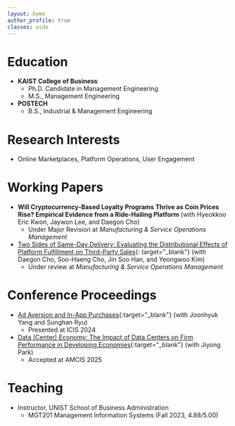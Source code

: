 ```yaml
---
layout: home
author_profile: true
classes: wide
---
```

# Education
* **KAIST College of Business**
  - Ph.D. Candidate in Management Engineering
  - M.S., Management Engineering
* **POSTECH**
  - B.S., Industrial & Management Engineering

# Research Interests
* Online Marketplaces, Platform Operations, User Engagement

# Working Papers
* **Will Cryptocurrency-Based Loyalty Programs Thrive as Coin Prices Rise? Empirical Evidence from a Ride-Hailing Platform** (with Hyeokkoo Eric Kwon, Jaywon Lee, and Daegon Cho)
  - Under Major Revision at _Manufacturing & Service Operations Management_
* [Two Sides of Same-Day Delivery: Evaluating the Distributional Effects of Platform Fulfillment on Third-Party Sales](https://papers.ssrn.com/abstract=4854395){: target="_blank"} (with Daegon Cho, Soo-Haeng Cho, Jin Soo Han, and Yeongwoo Kim)
  - Under review at _Manufacturing & Service Operations Management_

# Conference Proceedings
* [Ad Aversion and In-App Purchases](https://aisel.aisnet.org/icis2024/user_behav/user_behav/25/){:target="_blank"} (with Joonhyuk Yang and Sunghan Ryu)
  - Presented at ICIS 2024
* [Data (Center) Economy: The Impact of Data Centers on Firm Performance in Developing Economies](https://aisel.aisnet.org/amcis2025/ict_global/ict_global/5){:target="_blank"} (with Jiyong Park)
  - Accepted at AMCIS 2025

# Teaching
* Instructor, UNIST School of Business Administration
  - MGT201 Management Information Systems (Fall 2023, 4.88/5.00)
